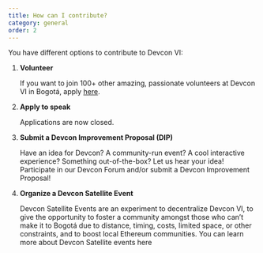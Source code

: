 ```yaml
---
title: How can I contribute?
category: general
order: 2
---
```

You have different options to contribute to Devcon VI:

1. **Volunteer**  

   If you want to join 100+ other amazing, passionate volunteers at Devcon VI in Bogotá, apply [here](https://docs.google.com/forms/d/e/1FAIpQLSfCZyBMdyTSrJa9GNIbiQMeNQ-3jQJrdr9JQemKD0VXKduOhA/viewform). 
2. **Apply to speak**  

   Applications are now closed. 
3. **Submit a Devcon Improvement Proposal (DIP)**  

   Have an idea for Devcon? A community-run event? A cool interactive experience? Something out-of-the-box? Let us hear your idea! Participate in our Devcon Forum and/or submit a Devcon Improvement Proposal!
4. **Organize a Devcon Satellite Event**
   
   Devcon Satellite Events are an experiment to decentralize Devcon VI, to give the opportunity to foster a community amongst those who can’t make it to Bogotá due to distance, timing, costs, limited space, or other constraints, and to boost local Ethereum communities. You can learn more about Devcon Satellite events here